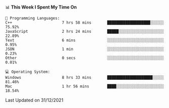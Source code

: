 
<!--START_SECTION:waka-->
📊 **This Week I Spent My Time On** 

```text
💬 Programming Languages: 
C++                      7 hrs 58 mins       ███████████████████░░░░░░   75.92% 
JavaScript               2 hrs 24 mins       █████░░░░░░░░░░░░░░░░░░░░   22.89% 
Text                     6 mins              ░░░░░░░░░░░░░░░░░░░░░░░░░   0.95% 
JSON                     1 min               ░░░░░░░░░░░░░░░░░░░░░░░░░   0.23% 
Other                    0 secs              ░░░░░░░░░░░░░░░░░░░░░░░░░   0.01%

💻 Operating System: 
Windows                  8 hrs 33 mins       ████████████████████░░░░░   81.46% 
Mac                      1 hr 56 mins        ████░░░░░░░░░░░░░░░░░░░░░   18.54%

```


 Last Updated on 31/12/2021
<!--END_SECTION:waka-->
